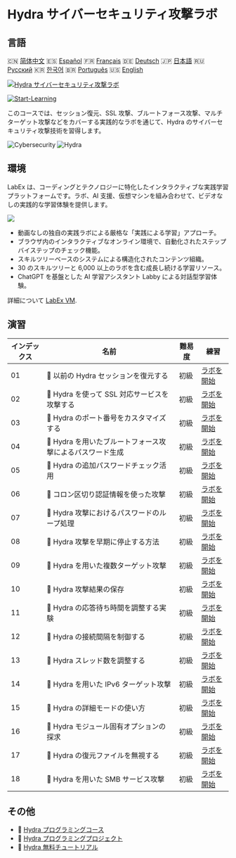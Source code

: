 # Hydra サイバーセキュリティ攻撃ラボ

## 言語

🇨🇳 [简体中文](README_zh.md) 🇪🇸 [Español](README_es.md) 🇫🇷 [Français](README_fr.md) 🇩🇪 [Deutsch](README_de.md) 🇯🇵 [日本語](README_ja.md) 🇷🇺 [Русский](README_ru.md) 🇰🇷 [한국어](README_ko.md) 🇧🇷 [Português](README_pt.md) 🇺🇸 [English](README.md) 

[![Hydra サイバーセキュリティ攻撃ラボ](https://cover-creator.labex.io/hydra-cybersecurity-attack-labs.png?lang=ja)](https://labex.io/ja/courses/hydra-cybersecurity-attack-labs)

[![Start-Learning](https://img.shields.io/badge/Start-Learning-whitesmoke?style=for-the-badge)](https://labex.io/ja/courses/hydra-cybersecurity-attack-labs)

このコースでは、セッション復元、SSL 攻撃、ブルートフォース攻撃、マルチターゲット攻撃などをカバーする実践的なラボを通じて、Hydra のサイバーセキュリティ攻撃技術を習得します。

![Cybersecurity](https://img.shields.io/badge/Cybersecurity-whitesmoke?style=for-the-badge&logo=cybersecurity)
![Hydra](https://img.shields.io/badge/Hydra-whitesmoke?style=for-the-badge&logo=hydra)


## 環境

LabEx は、コーディングとテクノロジーに特化したインタラクティブな実践学習プラットフォームです。ラボ、AI 支援、仮想マシンを組み合わせて、ビデオなしの実践的な学習体験を提供します。

![](https://tutorial-screenshot.getvm.io/images/vm-1725247253.png)

- 動画なしの独自の実践ラボによる厳格な「実践による学習」アプローチ。
- ブラウザ内のインタラクティブなオンライン環境で、自動化されたステップバイステップのチェック機能。
- スキルツリーベースのシステムによる構造化されたコンテンツ組織。
- 30 のスキルツリーと 6,000 以上のラボを含む成長し続ける学習リソース。
- ChatGPT を基盤とした AI 学習アシスタント Labby による対話型学習体験。

詳細について [LabEx VM](https://support.labex.io/using-labex/virtual-machine).

## 演習

|   インデックス | 名前                                                      | 難易度   | 練習                                                                                                                          |
|----------------|-----------------------------------------------------------|----------|-------------------------------------------------------------------------------------------------------------------------------|
|             01 | 📖 以前の Hydra セッションを復元する                      | 初級     | <a target='_blank' href='https://labex.io/ja/tutorials/hydra-restore-a-previous-hydra-session-550772'>ラボを開始</a>          |
|             02 | 📖 Hydra を使って SSL 対応サービスを攻撃する              | 初級     | <a target='_blank' href='https://labex.io/ja/tutorials/hydra-attack-ssl-enabled-services-with-hydra-550762'>ラボを開始</a>    |
|             03 | 📖 Hydra のポート番号をカスタマイズする                   | 初級     | <a target='_blank' href='https://labex.io/ja/tutorials/hydra-customize-hydra-port-numbers-550765'>ラボを開始</a>              |
|             04 | 📖 Hydra を用いたブルートフォース攻撃によるパスワード生成 | 初級     | <a target='_blank' href='https://labex.io/ja/tutorials/hydra-generate-passwords-with-hydra-brute-force-550769'>ラボを開始</a> |
|             05 | 📖 Hydra の追加パスワードチェック活用                     | 初級     | <a target='_blank' href='https://labex.io/ja/tutorials/hydra-use-additional-hydra-password-checks-550776'>ラボを開始</a>      |
|             06 | 📖 コロン区切り認証情報を使った攻撃                       | 初級     | <a target='_blank' href='https://labex.io/ja/tutorials/hydra-attack-with-colon-separated-credentials-550763'>ラボを開始</a>   |
|             07 | 📖 Hydra 攻撃におけるパスワードのループ処理               | 初級     | <a target='_blank' href='https://labex.io/ja/tutorials/hydra-loop-passwords-in-hydra-attacks-550771'>ラボを開始</a>           |
|             08 | 📖 Hydra 攻撃を早期に停止する方法                         | 初級     | <a target='_blank' href='https://labex.io/ja/tutorials/hydra-stop-hydra-attacks-early-550774'>ラボを開始</a>                  |
|             09 | 📖 Hydra を用いた複数ターゲット攻撃                       | 初級     | <a target='_blank' href='https://labex.io/ja/tutorials/hydra-attack-multiple-targets-with-hydra-550760'>ラボを開始</a>        |
|             10 | 📖 Hydra 攻撃結果の保存                                   | 初級     | <a target='_blank' href='https://labex.io/ja/tutorials/hydra-save-hydra-attack-results-550773'>ラボを開始</a>                 |
|             11 | 📖 Hydra の応答待ち時間を調整する実験                     | 初級     | <a target='_blank' href='https://labex.io/ja/tutorials/hydra-fine-tune-hydra-response-wait-times-550768'>ラボを開始</a>       |
|             12 | 📖 Hydra の接続間隔を制御する                             | 初級     | <a target='_blank' href='https://labex.io/ja/tutorials/hydra-control-hydra-connection-intervals-550764'>ラボを開始</a>        |
|             13 | 📖 Hydra スレッド数を調整する                             | 初級     | <a target='_blank' href='https://labex.io/ja/tutorials/hydra-adjust-hydra-thread-counts-550758'>ラボを開始</a>                |
|             14 | 📖 Hydra を用いた IPv6 ターゲット攻撃                     | 初級     | <a target='_blank' href='https://labex.io/ja/tutorials/hydra-attack-ipv6-targets-with-hydra-550759'>ラボを開始</a>            |
|             15 | 📖 Hydra の詳細モードの使い方                             | 初級     | <a target='_blank' href='https://labex.io/ja/tutorials/hydra-use-hydra-verbose-mode-550777'>ラボを開始</a>                    |
|             16 | 📖 Hydra モジュール固有オプションの探求                   | 初級     | <a target='_blank' href='https://labex.io/ja/tutorials/hydra-explore-hydra-module-specific-options-550767'>ラボを開始</a>     |
|             17 | 📖 Hydra の復元ファイルを無視する                         | 初級     | <a target='_blank' href='https://labex.io/ja/tutorials/hydra-ignore-hydra-restore-files-550770'>ラボを開始</a>                |
|             18 | 📖 Hydra を用いた SMB サービス攻撃                        | 初級     | <a target='_blank' href='https://labex.io/ja/tutorials/hydra-attack-smb-services-with-hydra-550761'>ラボを開始</a>            |

## その他

- 🔗 [Hydra プログラミングコース](https://github.com/labex-labs/awesome-programming-courses)
- 🔗 [Hydra プログラミングプロジェクト](https://github.com/labex-labs/awesome-programming-projects)
- 🔗 [Hydra 無料チュートリアル](https://github.com/labex-labs/hydra-free-tutorials)

